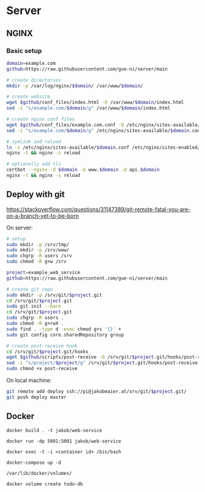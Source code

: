 # Server

## NGINX

### Basic setup

```bash
domain=example.com
github=https://raw.githubusercontent.com/gue-ni/server/main

# create directories
mkdir -p /var/log/nginx/$domain/ /var/www/$domain/

# create website
wget $github/conf_files/index.html -O /var/www/$domain/index.html
sed -i "s/example.com/$domain/g" /var/www/$domain/index.html

# create nginx conf files
wget $github/conf_files/example.com.conf -O /etc/nginx/sites-available/$domain.conf
sed -i "s/example.com/$domain/g" /etc/nginx/sites-available/$domain.conf

# symlink and reload
ln -s /etc/nginx/sites-available/$domain.conf /etc/nginx/sites-enabled/
nginx -t && nginx -s reload

# optionally add tls
certbot --nginx -d $domain -d www.$domain -d api.$domain
nginx -t && nginx -s reload
```

## Deploy with git

https://stackoverflow.com/questions/31147389/git-remote-fatal-you-are-on-a-branch-yet-to-be-born

On server:

```bash
# setup
sudo mkdir -p /srv/tmp/
sudo mkdir -p /srv/www/
sudo chgrp -R users /srv
sudo chmod -R g+w /srv

project=example_web_service
github=https://raw.githubusercontent.com/gue-ni/server/main

# create git repo
sudo mkdir -p /srv/git/$project.git
cd /srv/git/$project.git
sudo git init --bare
cd /srv/git/$project.git
sudo chgrp -R users .
sudo chmod -R g+rwX .
sudo find . -type d -exec chmod g+s '{}' +
sudo git config core.sharedRepository group

# create post-receive hook
cd /srv/git/$project.git/hooks
wget $github/scripts/post-receive -O /srv/git/$project.git/hooks/post-receive
sed -i "s/project/$project/g" /srv/git/$project.git/hooks/post-receive
sudo chmod +x post-receive
```

On local machine:

```bash
git remote add deploy ssh://pi@jakobmaier.at/srv/git/$project.git/
git push deploy master
```

## Docker

`docker build . -t jakob/web-service`

`docker run -dp 5001:5001 jakob/web-service`

`docker exec -t -i <container id> /bin/bash`

`docker-compose up -d`

`/var/lib/docker/volumes/`

`docker volume create todo-db`
